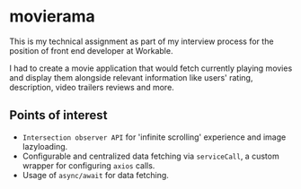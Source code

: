 # movierama

This is my technical assignment as part of my interview process for the position of front end developer at Workable.

I had to create a movie application that would fetch currently playing movies and display them alongside relevant information like users' rating, description, video trailers reviews and more.

## Points of interest

* `Intersection observer API` for 'infinite scrolling' experience and image lazyloading.
* Configurable and centralized data fetching via `serviceCall`,  a custom wrapper for configuring `axios` calls.
* Usage of `async/await` for data fetching.
